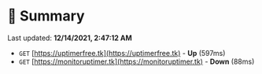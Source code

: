 # 📖 Summary
Last updated: **12/14/2021, 2:47:12 AM**

- `GET` [https://uptimerfree.tk](https://uptimerfree.tk) - **Up** (597ms)
- `GET` [https://monitoruptimer.tk](https://monitoruptimer.tk) - **Down** (88ms)
